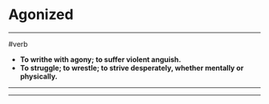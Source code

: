 # Agonized
---
#verb
- **To writhe with agony; to suffer violent anguish.**
- **To struggle; to wrestle; to strive desperately, whether mentally or physically.**
---
---
